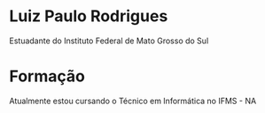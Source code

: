 # Luiz Paulo Rodrigues 

Estuadante do Instituto Federal de Mato Grosso do Sul

# Formação

Atualmente estou cursando o Técnico em Informática no IFMS - NA